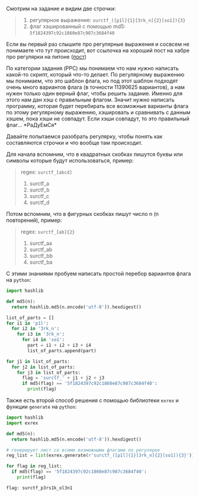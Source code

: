 Смотрим на задание и видим две строчки: 
> 1. регулярное выражение: `surctf_([p1l]{1}[3rk_n]{2}[so1]){3}`  
> 2. флаг хэшированный с помощью md5: `5f1824397c92c1860e87c987c3684f40`  

Если вы первый раз слышите про регулярные выражения и сосвсем не понимаете что тут происходит, вот ссылочка на хороший пост на хабре про регулярки на питоне ([пост](https://habr.com/ru/post/349860/))  

По категории задания (PPC) мы понимаем что нам нужно написать какой-то скрипт, который что-то делает. По регулярному выражению мы понимаем, что это шаблон флага, но под этот шаблон подходят очень много вариантов флага (в точности 11390625 вариантов), а нам нужен только один верный флаг, чтобы решить задание. Именно для этого нам дан хэш с правильным флагом. Значит нужно написать программу, которая будет перебирать все возможные варианты флага по этому регулярному выражению, хэшировать и сравнивать с данным хэшем, пока хэши не совпадут. Если хэши совпадут, то это правильный флаг... \*РаДуЕмСя\*

Давайте попытаемся разобрать регулярку, чтобы понять как составляются строчки и что вообще там происходит.

Для начала вспомним, что в квадратных скобках пишутся буквы или символы которые будут использоваться, пример:
> regex: `surctf_[abcd]`
> 1. surctf_a
> 2. surctf_b
> 3. surctf_c
> 4. surctf_d

Потом вспомним, что в фигурных скобках пишут число n (n повторений), пример:
> regex: `surctf_[ab]{2}`
> 1. surctf_aa
> 2. surctf_ab
> 3. surctf_bb
> 4. surctf_ba

С этими знаниями пробуем написать простой перебор вариантов флага на `python`:
```python
import hashlib

def md5(n):
  return hashlib.md5(n.encode('utf-8')).hexdigest()

list_of_parts = []
for i1 in 'p1l':
  for i2 in '3rk_n':
    for i3 in '3rk_n':
      for i4 in 'so1':
        part = i1 + i2 + i3 + i4
        list_of_parts.append(part)

for j1 in list_of_parts:
  for j2 in list_of_parts:
    for j3 in list_of_parts:
      flag = 'surctf_' + j1 + j2 + j3
      if md5(flag) == '5f1824397c92c1860e87c987c3684f40':
        print(flag)
```

Также есть второй способ решения с помощью библиотеки `exrex` и функции `generate` на `python`:
```python
import hashlib
import exrex

def md5(n):
  return hashlib.md5(n.encode('utf-8')).hexdigest()

# генерирует лист со всеми возможными флагами по регулярке
reg_list = list(exrex.generate(r'surctf_([p1l]{1}[3rk_n]{2}[so1]){3}'))

for flag in reg_list:
  if md5(flag) == '5f1824397c92c1860e87c987c3684f40':
    print(flag)
```

`flag: surctf_p3rs1k_ol3n1`

